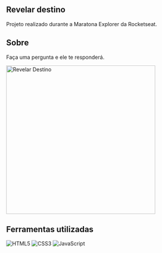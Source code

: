 ## Revelar destino

Projeto realizado durante a Maratona Explorer da Rocketseat.

## Sobre

Faça uma pergunta e ele te responderá.

<img alt="Revelar Destino" height="400em" src="https://user-images.githubusercontent.com/53589614/173139053-2cba8e4f-af54-451f-b364-98af7e1e1563.png">

## Ferramentas utilizadas

<div>

  <img alt="HTML5" title="HTML 5" src="https://img.shields.io/badge/HTML5-E34F26?style=for-the-badge&logo=html5&logoColor=white">

  <img alt="CSS3" title="CSS 3" src="https://img.shields.io/badge/CSS3-1572B6?style=for-the-badge&logo=css3&logoColor=white">

  <img alt="JavaScript" title="JavaScript" src="https://img.shields.io/badge/JavaScript-323330?style=for-the-badge&logo=javascript&logoColor=F7DF1E">

</div>
